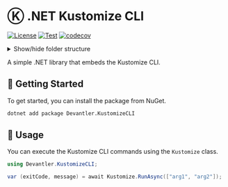 # Ⓚ .NET Kustomize CLI

[![License](https://img.shields.io/badge/License-Apache_2.0-blue.svg)](https://opensource.org/licenses/Apache-2.0)
[![Test](https://github.com/devantler/dotnet-kustomize-cli/actions/workflows/test.yaml/badge.svg)](https://github.com/devantler/dotnet-kustomize-cli/actions/workflows/test.yaml)
[![codecov](https://codecov.io/gh/devantler/dotnet-kustomize-cli/graph/badge.svg?token=RhQPb4fE7z)](https://codecov.io/gh/devantler/dotnet-kustomize-cli)

<details>
  <summary>Show/hide folder structure</summary>

<!-- readme-tree start -->
```
.
├── .github
│   ├── scripts
│   └── workflows
├── Devantler.KustomizeCLI
│   └── runtimes
│       ├── linux-arm64
│       │   └── native
│       ├── linux-x64
│       │   └── native
│       ├── osx-arm64
│       │   └── native
│       ├── osx-x64
│       │   └── native
│       ├── win-arm64
│       │   └── native
│       └── win-x64
│           └── native
└── Devantler.KustomizeCLI.Tests
    └── KustomizeTests

20 directories
```
<!-- readme-tree end -->

</details>

A simple .NET library that embeds the Kustomize CLI.

## 🚀 Getting Started

To get started, you can install the package from NuGet.

```bash
dotnet add package Devantler.KustomizeCLI
```

## 📝 Usage

You can execute the Kustomize CLI commands using the `Kustomize` class.

```csharp
using Devantler.KustomizeCLI;

var (exitCode, message) = await Kustomize.RunAsync(["arg1", "arg2"]);
```
